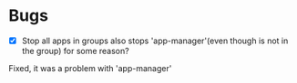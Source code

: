 # Bugs

- [x] Stop all apps in groups also stops 'app-manager'(even though is not in the group) for some reason?

Fixed, it was a problem with 'app-manager'

